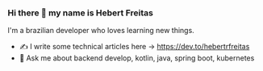 ### Hi there 👋 my name is Hebert Freitas

I'm a brazilian developer who loves learning new things.

<!--
**hebertrfreitas/hebertrfreitas** is a ✨ _special_ ✨ repository because its `README.md` (this file) appears on your GitHub profile.

Here are some ideas to get you started:

- 🔭 I’m currently working on ...
- 🌱 I’m currently learning aws, python,  
- 👯 I’m looking to collaborate on ...
- 🤔 I’m looking for help with ...
- 💬 Ask me about backend develop, kotlin, java, spring boot, kubernetes
- 📫 How to reach me: ...
- 😄 Pronouns: ...
- ⚡ Fun fact: ...
-->

- ✍️ I write some technical articles here -> https://dev.to/hebertrfreitas
- 💬 Ask me about backend develop, kotlin, java, spring boot, kubernetes

